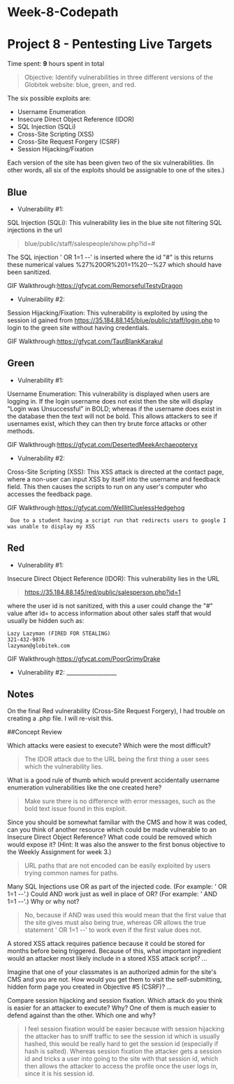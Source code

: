 # Week-8-Codepath
# Project 8 - Pentesting Live Targets

Time spent: **9** hours spent in total

> Objective: Identify vulnerabilities in three different versions of the Globitek website: blue, green, and red.

The six possible exploits are:
* Username Enumeration
* Insecure Direct Object Reference (IDOR)
* SQL Injection (SQLi)
* Cross-Site Scripting (XSS)
* Cross-Site Request Forgery (CSRF)
* Session Hijacking/Fixation

Each version of the site has been given two of the six vulnerabilities. (In other words, all six of the exploits should be assignable to one of the sites.)

## Blue

* Vulnerability #1:

SQL Injection (SQLi): This vulnerability lies in the blue site not filtering SQL injections in the url
> blue/public/staff/salespeople/show.php?id=#

The SQL injection ' OR 1=1 --' is inserted where the id "#" is this returns these numerical values %27%20OR%201=1%20--%27 which should have been sanitized.

GIF Walkthrough:https://gfycat.com/RemorsefulTestyDragon


* Vulnerability #2: 

Session Hijacking/Fixation: This vulnerability is exploited by using the session id gained from https://35.184.88.145/blue/public/staff/login.php to login to the green site without having credentials.

GIF Walkthrough:https://gfycat.com/TautBlankKarakul


## Green

* Vulnerability #1:

Username Enumeration: This vulnerability is displayed when users are logging in. If the login username does not exist then the site will display "Login was Unsuccessful" in BOLD; whereas if the username does exist in the database then the text will not be bold. This allows attackers to see if usernames exist, which they can then try brute force attacks or other methods.

GIF Walkthrough:https://gfycat.com/DesertedMeekArchaeopteryx


* Vulnerability #2:

Cross-Site Scripting (XSS): This XSS attack is directed at the contact page, where a non-user can input XSS by itself into the username and feedback field. This then causes the scripts to run on any user's computer who accesses the feedback page.

GIF Walkthrough:https://gfycat.com/WelllitCluelessHedgehog

``` Due to a student having a script run that redirects users to google I was unable to display my XSS```


## Red

* Vulnerability #1:

Insecure Direct Object Reference (IDOR): This vulnerability lies in the URL 
> https://35.184.88.145/red/public/salesperson.php?id=1

where the user id is not sanitized, with this a user could change the "#" value after id= to access information about other sales staff that would usually be hidden such as:

```
Lazy Lazyman (FIRED FOR STEALING)
321-432-9876
lazyman@globitek.com
```

GIF Walkthrough:https://gfycat.com/PoorGrimyDrake


* Vulnerability #2: __________________


## Notes

On the final Red vulnerability (Cross-Site Request Forgery), I had trouble on creating a .php file. I will re-visit this.

##Concept Review

Which attacks were easiest to execute? Which were the most difficult?

>  The IDOR attack due to the URL being the first thing a user sees which the vulnerability lies.

What is a good rule of thumb which would prevent accidentally username enumeration vulnerabilities like the one created here?

>  Make sure there is no difference with error messages, such as the bold text issue found in this exploit.

Since you should be somewhat familiar with the CMS and how it was coded, can you think of another resource which could be made vulnerable to an Insecure Direct Object Reference? What code could be removed which would expose it? (Hint: It was also the answer to the first bonus objective to the Weekly Assignment for week 3.)

>  URL paths that are not encoded can be easily exploited by users trying common names for paths.

Many SQL Injections use OR as part of the injected code. (For example: ' OR 1=1 --'.) Could AND work just as well in place of OR? (For example: ' AND 1=1 --'.) Why or why not?

>  No, because if AND was used this would mean that the first value that the site gives must also being true, whereas OR allows the true statement ' OR 1=1 --' to work even if the first value does not.

A stored XSS attack requires patience because it could be stored for months before being triggered. Because of this, what important ingredient would an attacker most likely include in a stored XSS attack script?
...

Imagine that one of your classmates is an authorized admin for the site's CMS and you are not. How would you get them to visit the self-submitting, hidden form page you created in Objective #5 (CSRF)?
...

Compare session hijacking and session fixation. Which attack do you think is easier for an attacker to execute? Why? One of them is much easier to defend against than the other. Which one and why?

>  I feel session fixation would be easier because with session hijacking the attacker has to sniff traffic to see the session id which is usually hashed, this would be really hard to get the session id (especially if hash is salted). Whereas session fixation the attacker gets a session id and tricks a user into going to the site with that session id, which then allows the attacker to access the profile once the user logs in, since it is his session id.
